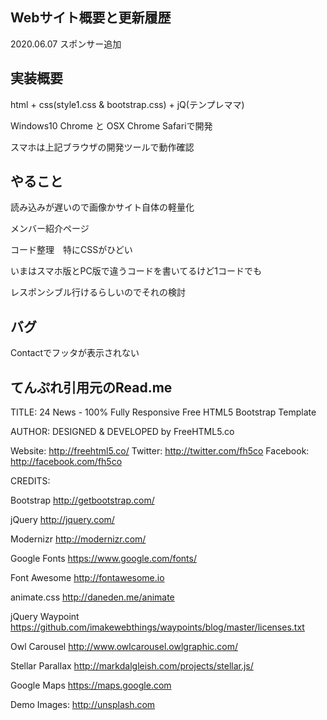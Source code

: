 
## Webサイト概要と更新履歴
2020.06.07 スポンサー追加

## 実装概要
html + css(style1.css & bootstrap.css) + jQ(テンプレママ)

Windows10 Chrome と OSX Chrome Safariで開発

スマホは上記ブラウザの開発ツールで動作確認

## やること
読み込みが遅いので画像かサイト自体の軽量化

メンバー紹介ページ

コード整理　特にCSSがひどい

いまはスマホ版とPC版で違うコードを書いてるけど1コードでも

レスポンシブル行けるらしいのでそれの検討

## バグ
Contactでフッタが表示されない


## てんぷれ引用元のRead.me

TITLE: 
24 News - 100% Fully Responsive Free HTML5 Bootstrap Template

AUTHOR:
DESIGNED & DEVELOPED by FreeHTML5.co

Website: http://freehtml5.co/
Twitter: http://twitter.com/fh5co
Facebook: http://facebook.com/fh5co


CREDITS:

Bootstrap
http://getbootstrap.com/

jQuery
http://jquery.com/

Modernizr
http://modernizr.com/

Google Fonts
https://www.google.com/fonts/

Font Awesome
http://fontawesome.io

animate.css
http://daneden.me/animate

jQuery Waypoint
https://github.com/imakewebthings/waypoints/blog/master/licenses.txt

Owl Carousel
http://www.owlcarousel.owlgraphic.com/

Stellar Parallax
http://markdalgleish.com/projects/stellar.js/

Google Maps
https://maps.google.com

Demo Images:
http://unsplash.com
